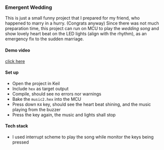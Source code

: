 ### Emergent Wedding

This is just a small funny project that I prepared for my friend, who happened to marry in a hurry. (Congrats anyway) Since there was not much preparation time, this project can run on MCU to play the _wedding song_ and show lovely heart beat on the LED lights (align with the rhythm), as an emergency fix to the sudden marriage.

#### Demo video

[click here](https://youtu.be/2ABvQjZ1vFM)

#### Set up

* Open the project in Keil
* Include `hex` as target output
* Compile, should see no errors nor warnings
* Bake the `music2.hex` into the MCU
* Press down `K4` key, should see the heart beat shining, and the music playing from the buzzer
* Press the key again, the music and lights shall stop

#### Tech stack

* I used interrupt scheme to play the song while monitor the keys being pressed